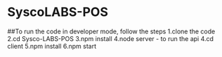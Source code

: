 # SyscoLABS-POS

##To run the code in developer mode, follow the steps
    1.clone the code
    2.cd Sysco-LABS-POS
    3.npm install
    4.node server - to run the api
    4.cd client
    5.npm install
    6.npm start